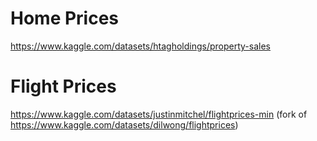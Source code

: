 
# Home Prices
https://www.kaggle.com/datasets/htagholdings/property-sales

#  Flight Prices
https://www.kaggle.com/datasets/justinmitchel/flightprices-min 
(fork of https://www.kaggle.com/datasets/dilwong/flightprices)